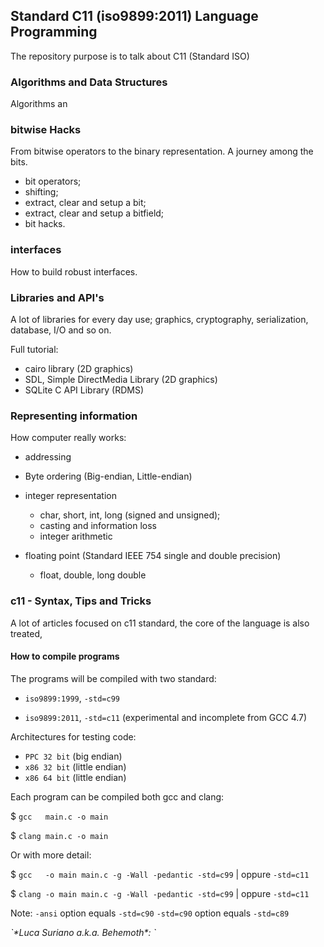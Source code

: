 ## Standard C11 (iso9899:2011) Language Programming

The repository purpose is to talk about C11 (Standard ISO)

### Algorithms and Data Structures

Algorithms an

### bitwise Hacks

From bitwise operators to the binary representation. A journey among the bits.

* bit operators;
* shifting;
* extract, clear and setup a bit;
* extract, clear and setup a bitfield;
* bit hacks.

### interfaces

How to build robust interfaces.

### Libraries and API's

A lot of libraries for every day use; graphics, cryptography, serialization, 
database, I/O and so on.

Full tutorial:

* cairo library (2D graphics)
* SDL, Simple DirectMedia Library (2D graphics)
* SQLite C API Library (RDMS)

### Representing information

How computer really works:

* addressing 
* Byte ordering (Big-endian, Little-endian)
* integer representation
  * char, short, int, long (signed and unsigned);
  * casting and information loss
  * integer arithmetic

* floating point (Standard IEEE 754 single and double precision)
  * float, double, long double

### c11 - Syntax, Tips and Tricks

A lot of articles focused on c11 standard, the core of the language is also
treated,

#### How to compile programs

The programs will be compiled with two standard:

- `iso9899:1999`, ``-std=c99``

- `iso9899:2011`, ``-std=c11`` (experimental and incomplete from GCC 4.7)

Architectures for testing code:

- `PPC 32 bit` (big endian)
- `x86 32 bit` (little endian)
- `x86 64 bit` (little endian)

Each program can be compiled both gcc and clang:

$ ``gcc   main.c -o main``

$ ``clang main.c -o main``

Or with more detail:

$ ``gcc   -o main main.c -g -Wall -pedantic -std=c99`` | oppure ``-std=c11``

$ ``clang -o main main.c -g -Wall -pedantic -std=c99`` | oppure ``-std=c11``

Note: `-ansi` option equals `-std=c90`
      `-std=c90` option equals `-std=c89`

<address>`*Luca Suriano a.k.a. Behemoth*: <behemoth _at_ autistici _dot_ org>`</address>

